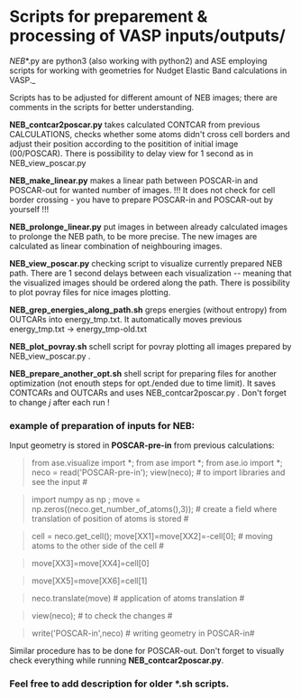 # Scripts for preparement & processing of VASP inputs/outputs/
_NEB_*.py are python3 (also working with python2) and ASE employing scripts for working with geometries for Nudget Elastic Band calculations in VASP._

Scripts has to be adjusted for different amount of NEB images; there are comments in the scripts for better understanding.

__NEB_contcar2poscar.py__ takes calculated CONTCAR from previous CALCULATIONS, checks whether some atoms didn't cross cell borders and adjust their position
according to the positition of initial image (00/POSCAR). There is possibility to delay view for 1 second as in NEB_view_poscar.py

__NEB_make_linear.py__ makes a linear path between POSCAR-in and POSCAR-out for wanted number of images. !!! It does not check for cell border crossing - you have to prepare POSCAR-in and POSCAR-out by yourself !!! 

__NEB_prolonge_linear.py__ put images in between already calculated images to prolonge the NEB path, to be more precise. The new images are calculated as linear combination of neighbouring images.

__NEB_view_poscar.py__ checking script to visualize currently prepared NEB path. There are 1 second delays between each visualization -- meaning that the visualized images should be ordered along the path.
There is possibility to plot povray files for nice images plotting.

__NEB_grep_energies_along_path.sh__ greps energies (without entropy) from OUTCARs into energy_tmp.txt. It automatically moves previous energy_tmp.txt -> energy_tmp-old.txt 

__NEB_plot_povray.sh__ schell script for povray plotting all images prepared by NEB_view_poscar.py .

__NEB_prepare_another_opt.sh__ shell script for preparing files for another optimization (not enouth steps for opt./ended due to time limit). It saves CONTCARs and OUTCARs and uses NEB_contcar2poscar.py .
Don't forget to change _j_ after each run !

### example of preparation of inputs for NEB:

Input geometry is stored in __POSCAR-pre-in__ from previous calculations:
> from ase.visualize import *; from ase import *; from ase.io import *; neco = read('POSCAR-pre-in'); view(neco); # to import libraries and see the input #

> import numpy as np ; move = np.zeros((neco.get_number_of_atoms(),3)); # create a field where translation of position of atoms is stored #

> cell = neco.get_cell();
> move[XX1]=move[XX2]=-cell[0]; # moving atoms to the other side of the cell #

> move[XX3]=move[XX4]=cell[0]

> move[XX5]=move[XX6]=cell[1]

> neco.translate(move) # application of atoms translation #

> view(neco); # to check the changes # 

> write('POSCAR-in',neco) # writing geometry in POSCAR-in#

Similar procedure has to be done for POSCAR-out. Don't forget to visually check everything while running __NEB_contcar2poscar.py__.

### Feel free to add description for older *.sh scripts.
